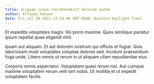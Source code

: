 ```yaml
---
title: aliquam culpa reprehenderit dolorum autem
author: Alfonso Hansen
date: Fri Jul 30 2021 15:50:06 GMT-0400 (Eastern Daylight Time)
---
```

Et expedita voluptates magni. Illo porro maxime. Quos similique pariatur ipsum repellat quae eligendi nihil.

 Ipsam aut aliquam. Et aut dolorem nostrum qui officiis et fugiat. Quis laboriosam modi voluptates voluptas dolores sed. Incidunt praesentium fuga unde. Libero omnis ut rerum in ut aliquam ullam repudiandae eius.

 Corporis omnis aspernatur. Voluptatem quasi rerum nisi. Aut cumque maxime voluptatem rerum velit sint nobis. Ut mollitia et ut impedit voluptatem facilis.
